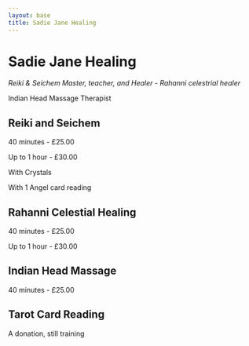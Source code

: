 ```yaml
---
layout: base
title: Sadie Jane Healing
---
```


# Sadie Jane Healing

*Reiki & Seichem Master, teacher, and Healer - Rahanni celestrial healer*

Indian Head Massage Therapist

## Reiki and Seichem

40 minutes - £25.00

Up to 1 hour - £30.00

With Crystals

With 1 Angel card reading

## Rahanni Celestial Healing

40 minutes - £25.00

Up to 1 hour - £30.00

## Indian Head Massage

40 minutes - £25.00

## Tarot Card Reading

A donation, still training
